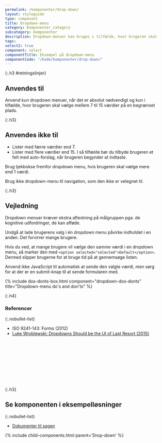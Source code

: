 ```yaml
---
permalink: /komponenter/drop-down/
layout: styleguide
type: component
title: Dropdown-menu
category: Komponenter_category
subcategory: Komponenter
description: Dropdown-menuer kan bruges i tilfælde, hvor brugeren skal vælge mellem 7 og 15 værdier på en begrænset plads.
tags:
select2: true
component: select
componentTitle: Eksempel på dropdown-menu
componentCode: "/kode/komponenter/drop-down/"
---
```


{:.h3 #retningslinjer}
## Anvendes til

Anvend kun dropdown menuer, når det er absolut nødvendigt og kun i tilfælde, hvor brugeren skal vælge mellem 7 til 15 værdier på en begrænset plads.

{:.h3}
## Anvendes ikke til

- Lister med færre værdier end 7.
- Lister med flere værdier end 15. I så tilfælde bør du tilbyde brugeren et felt med auto-forslag, når brugeren begynder at indtaste.

Brug tjekbokse fremfor dropdown menu, hvis brugeren skal vælge mere end 1 værdi.

Brug ikke dropdown-menu til navigation, som den ikke er velegnet til.

{:.h3}
## Vejledning

Dropdown menuer kræver ekstra aftestning på målgruppen pga. de kognitive udfordringer, de kan afføde.

Undgå at lade brugerens valg i én dropdown menu påvirke indholdet i en anden. Det forvirrer mange brugere.

Hvis du ved, at mange brugere vil vælge den samme værdi i en dropdown menu, så marker den med `<option selected="selected">Default</option>`. Dermed slipper brugerne for at bruge tid på at gennemsøge listen.

Anvend ikke JavaScript til automatisk at sende den valgte værdi, men sørg for at der er en submit-knap til at sende formularen med.

{% include dos-donts-box.html component="dropdown-dos-donts" title="Dropdown-menu do's and don'ts" %}

{:.h4}
### Referencer

{:.nobullet-list}
- ISO 9241-143: Forms (2012)
- <a href="https://www.lukew.com/ff/entry.asp?1950" class="icon-link">Luke Wroblewski: Dropdowns Should be the UI of Last Resort (2015)<svg class="icon-svg" focusable="false" aria-hidden="true"><use xlink:href="#open-in-new"></use></svg></a>


{:.h3}
## Se komponenten i eksempelløsninger

{:.nobullet-list}
- <a href="/pages/eksempler/vedhaeft-fil/fil-1/" target="_blank" title="Eksempelløsning Dokumenter til sagen åbnes i nyt vindue">Dokumenter til sagen</a>

{% include child-components.html parent='Drop-down' %}
